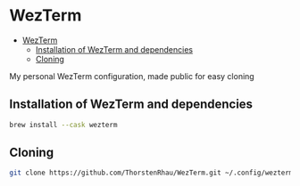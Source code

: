 # WezTerm

<!--toc:start-->

- [WezTerm](#wezterm)
  - [Installation of WezTerm and dependencies](#installation-of-wezterm-and-dependencies)
  - [Cloning](#cloning)
  <!--toc:end-->

My personal WezTerm configuration, made public for easy cloning

## Installation of WezTerm and dependencies

```zsh
brew install --cask wezterm
```

## Cloning

```zsh
git clone https://github.com/ThorstenRhau/WezTerm.git ~/.config/wezterm
```

